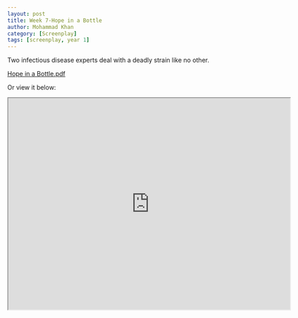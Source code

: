 ```yaml
---
layout: post
title: Week 7-Hope in a Bottle
author: Mohammad Khan
category: [Screenplay]
tags: [screenplay, year 1]
---
```

Two infectious disease experts deal with a deadly strain like no other.




<p><a href="https://drive.google.com/file/d/15K7vEGvHl6EJThw_yRt9GNcsaLSk3Bst/view?usp=sharing">
Hope in a Bottle.pdf</a></p>

Or view it below: 
<iframe src="https://drive.google.com/file/d/15K7vEGvHl6EJThw_yRt9GNcsaLSk3Bst/preview" width="640" height="480" allow="autoplay"></iframe>